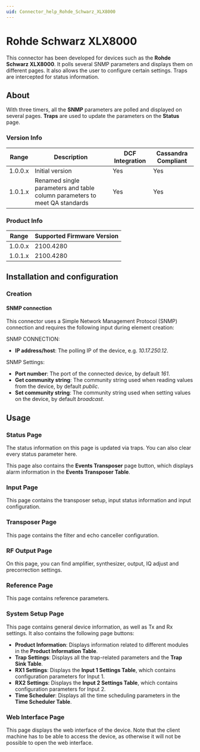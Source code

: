 ```yaml
---
uid: Connector_help_Rohde_Schwarz_XLX8000
---
```


# Rohde Schwarz XLX8000

This connector has been developed for devices such as the **Rohde Schwarz XLX8000**. It polls several SNMP parameters and displays them on different pages. It also allows the user to configure certain settings. Traps are intercepted for status information.

## About

With three timers, all the **SNMP** parameters are polled and displayed on several pages. **Traps** are used to update the parameters on the **Status** page.

### Version Info

| Range     | Description                                                               | DCF Integration     | Cassandra Compliant     |
|------------------|----------------------------------------------------------------------------|---------------------|-------------------------|
| 1.0.0.x          | Initial version                                                            | Yes                 | Yes                     |
| 1.0.1.x          | Renamed single parameters and table column parameters to meet QA standards | Yes                 | Yes                     |

### Product Info

| Range | Supported Firmware Version |
|------------------|-----------------------------|
| 1.0.0.x          | 2100.4280                   |
| 1.0.1.x          | 2100.4280                   |

## Installation and configuration

### Creation

#### SNMP connection

This connector uses a Simple Network Management Protocol (SNMP) connection and requires the following input during element creation:

SNMP CONNECTION:

- **IP address/host**: The polling IP of the device, e.g. *10.17.250.12*.

SNMP Settings:

- **Port number**: The port of the connected device, by default *161*.
- **Get community string**: The community string used when reading values from the device, by default *public*.
- **Set community string**: The community string used when setting values on the device, by default *broadcast*.

## Usage

### Status Page

The status information on this page is updated via traps. You can also clear every status parameter here.

This page also contains the **Events Transposer** page button, which displays alarm information in the **Events Transposer Table**.

### Input Page

This page contains the transposer setup, input status information and input configuration.

### Transposer Page

This page contains the filter and echo canceller configuration.

### RF Output Page

On this page, you can find amplifier, synthesizer, output, IQ adjust and precorrection settings.

### Reference Page

This page contains reference parameters.

### System Setup Page

This page contains general device information, as well as Tx and Rx settings. It also contains the following page buttons:

- **Product Information**: Displays information related to different modules in the **Product Information Table**.
- **Trap Settings**: Displays all the trap-related parameters and the **Trap Sink Table**.
- **RX1 Settings**: Displays the **Input 1 Settings Table**, which contains configuration parameters for Input 1.
- **RX2 Settings**: Displays the **Input 2 Settings Table**, which contains configuration parameters for Input 2.
- **Time Scheduler**: Displays all the time scheduling parameters in the **Time Scheduler Table**.

### Web Interface Page

This page displays the web interface of the device. Note that the client machine has to be able to access the device, as otherwise it will not be possible to open the web interface.
